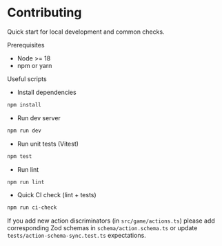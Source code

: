 # Contributing

Quick start for local development and common checks.

Prerequisites

- Node >= 18
- npm or yarn

Useful scripts

- Install dependencies

```powershell
npm install
```

- Run dev server

```powershell
npm run dev
```

- Run unit tests (Vitest)

```powershell
npm test
```

- Run lint

```powershell
npm run lint
```

- Quick CI check (lint + tests)

```powershell
npm run ci-check
```

If you add new action discriminators (in `src/game/actions.ts`) please add corresponding Zod schemas in `schema/action.schema.ts` or update `tests/action-schema-sync.test.ts` expectations.
